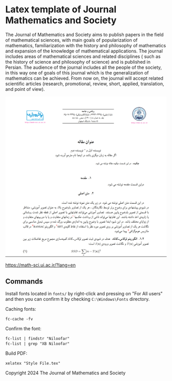 # Latex template of Journal Mathematics and Society

The Journal of Mathematics and Society aims to publish papers in the field of mathematical sciences, with main goals of popularization of mathematics, familiarization with the history and philosophy of mathematics and expansion of  the knowledge of mathematical applications. The journal includes areas of mathematical sciences and related disciplines ( such as the history of science and philosophy of science) and is published in Persian. The audience of  the journal includes all the people of the society, in this way one of goals of this journal which is the generalization of mathematics can be achieved. From now on, the journal will accept related scientific articles (research, promotional, review, short, applied, translation, and point of view).

![Latex template of Journal Mathematics and Society](demo.jpg)

https://math-sci.ui.ac.ir/?lang=en

## Commands

Install fonts located in `fonts/` by right-click and pressing on "For All users" and then you can confirm it by checking `C:\Windows\Fonts` directory.

Caching fonts:

```
fc-cache -fv
```

Confirm the font:

```
fc-list | findstr "Niloofar"
fc-list | grep "XB Niloofar"
```

Build PDF:

```
xelatex "Style File.tex"
```


Copyright 2024 The Journal of Mathematics and Society
